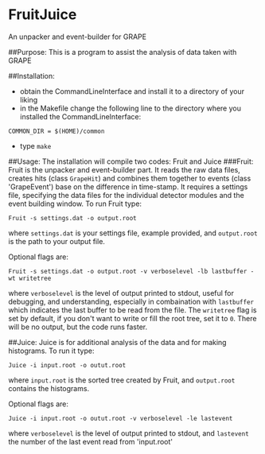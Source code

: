 # FruitJuice
An unpacker and event-builder for GRAPE

##Purpose:
This is a program to assist the analysis of data taken with GRAPE

##Installation:
- obtain the CommandLineInterface and install it to a directory of your liking
- in the Makefile change the following line to the directory where you installed the CommandLineInterface:
```
COMMON_DIR = $(HOME)/common
```
- type `make`

##Usage:
The installation will compile two codes: Fruit and Juice
###Fruit:
Fruit is the unpacker and event-builder part. It reads the raw data files, creates hits (class `GrapeHit`) and combines them together to events (class 'GrapeEvent') base on the difference in time-stamp.
It requires a settings file, specifying the data files for the individual detector modules and the event building window.
To run Fruit type:
```
Fruit -s settings.dat -o output.root
```
where `settings.dat` is your settings file, example provided, and `output.root` is the path to your output file.

Optional flags are:
```
Fruit -s settings.dat -o output.root -v verboselevel -lb lastbuffer -wt writetree
```
where `verboselevel` is the level of output printed to stdout, useful for debugging, and understanding, especially in combaination with `lastbuffer` which indicates the last buffer to be read from the file. The `writetree` flag is set by default, if you don't want to write or fill the root tree, set it to `0`. There will be no output, but the code runs faster.

##Juice:
Juice is for additional analysis of the data and for making histograms.
To run it type:
```
Juice -i input.root -o outut.root
```
where `input.root` is the sorted tree created by Fruit, and `output.root` contains the histograms.

Optional flags are:
```
Juice -i input.root -o outut.root -v verboselevel -le lastevent
```
where `verboselevel` is the level of output printed to stdout, and `lastevent` the number of the last event read from 'input.root'
